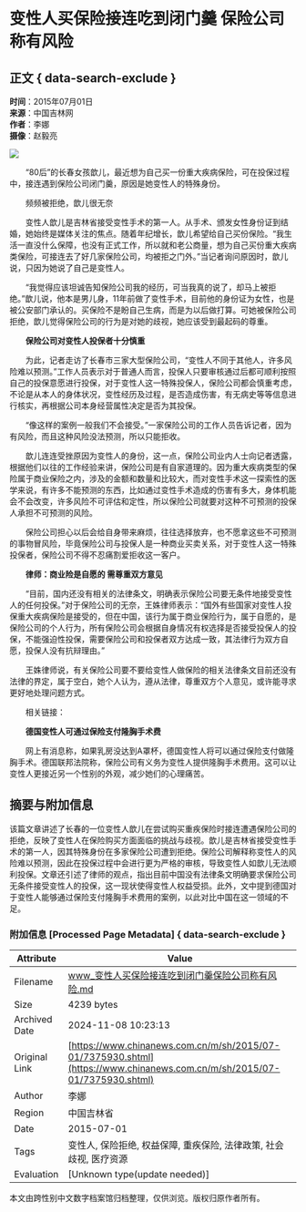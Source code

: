 # 变性人买保险接连吃到闭门羹 保险公司称有风险

## 正文 { data-search-exclude }


**时间**：2015年07月01日  
**来源**：中国吉林网  
**作者**：李娜  
**摄像**：赵毅亮  

![](http://www.chinanews.com/cr/2015/0701/3618429398.jpg)

　　“80后”的长春女孩歆儿，最近想为自己买一份重大疾病保险，可在投保过程中，接连遇到保险公司闭门羹，原因是她变性人的特殊身份。

　　频频被拒绝，歆儿很无奈

　　变性人歆儿是吉林省接受变性手术的第一人。从手术、颁发女性身份证到结婚，她始终是媒体关注的焦点。随着年纪增长，歆儿希望给自己买份保险。“我生活一直没什么保障，也没有正式工作，所以就和老公商量，想为自己买份重大疾病类保险，可接连去了好几家保险公司，均被拒之门外。”当记者询问原因时，歆儿说，只因为她说了自己是变性人。

　　“我觉得应该坦诚告知保险公司我的经历，可当我真的说了，却马上被拒绝。”歆儿说，他本是男儿身，11年前做了变性手术，目前他的身份证为女性，也是被公安部门承认的。买保险不是盼自己生病，而是为以后做打算。可她被保险公司拒绝，歆儿觉得保险公司的行为是对她的歧视，她应该受到最起码的尊重。

　　**保险公司对变性人投保者十分慎重**

　　为此，记者走访了长春市三家大型保险公司，“变性人不同于其他人，许多风险难以预测。”工作人员表示对于普通人而言，投保人只要审核通过后都可顺利按照自己的投保意愿进行投保，对于变性人这一特殊投保人，保险公司都会慎重考虑，不论是从本人的身体状况，变性经历及过程，是否造成伤害，有无病史等等信息进行核实，再根据公司本身经营属性决定是否为其投保。

　　“像这样的案例一般我们不会接受。”一家保险公司的工作人员告诉记者，因为有风险，而且这种风险没法预测，所以只能拒收。

　　歆儿连连受挫原因为变性人的身份，这一点，保险公司业内人士向记者透露，根据他们以往的工作经验来讲，保险公司是有自家道理的。因为重大疾病类型的保险属于商业保险之内，涉及的金额和数量和比较大，而对变性手术这一探索性的医学来说，有许多不能预测的东西，比如通过变性手术造成的伤害有多大，身体机能会不会改变，许多风险不可评估和定性，所以保险公司就要对这种不可预测的投保人承担不可预测的风险。

　　保险公司担心以后会给自身带来麻烦，往往选择放弃，也不愿拿这些不可预测的事物冒风险，毕竟保险公司与投保人是一种商业买卖关系，对于变性人这一特殊投保者，保险公司不得不忍痛割爱拒收这一客户。

　　**律师：商业险是自愿的 需尊重双方意见**

　　“目前，国内还没有相关的法律条文，明确表示保险公司要无条件地接受变性人的任何投保。”对于保险公司的无奈，王姝律师表示：“国外有些国家对变性人投保重大疾病保险是接受的，但在中国，该行为属于商业保险行为，属于自愿的，是保险公司的个人行为，所有保险公司会根据自身情况有权选择是否接受投保人的投保，不能强迫性投保，需要保险公司和投保者双方达成一致，其法律行为双方自愿，投保人没有抗辩理由。”

　　王姝律师说，有关保险公司要不要给变性人做保险的相关法律条文目前还没有法律的界定，属于空白，她个人认为，遵从法律，尊重双方个人意见，或许能寻求更好地处理问题方式。

　　相关链接：

　　**德国变性人可通过保险支付隆胸手术费**

　　网上有消息称，如果乳房没达到A罩杯，德国变性人将可以通过保险支付做隆胸手术。德国联邦法院称，保险公司有义务为变性人提供隆胸手术费用。这可以让变性人更接近另一个性别的外观，减少她们的心理痛苦。

## 摘要与附加信息

<!-- tcd_abstract -->
该篇文章讲述了长春的一位变性人歆儿在尝试购买重疾保险时接连遭遇保险公司的拒绝，反映了变性人在保险购买方面面临的挑战与歧视。歆儿是吉林省接受变性手术的第一人，因其特殊身份在多家保险公司遭到拒绝。保险公司解释称变性人的风险难以预测，因此在投保过程中会进行更为严格的审核，导致变性人如歆儿无法顺利投保。文章还引述了律师的观点，指出目前中国没有法律条文明确要求保险公司无条件接受变性人的投保，这一现状使得变性人权益受损。此外，文中提到德国对于变性人能够通过保险支付隆胸手术费用的案例，以此对比中国在这一领域的不足。
<!-- tcd_abstract_end -->

### 附加信息 [Processed Page Metadata] { data-search-exclude }

| Attribute       | Value                                  |
|-----------------|----------------------------------------|
| Filename        | www_变性人买保险接连吃到闭门羹保险公司称有风险.md                             |
| Size            | 4239 bytes                           |
| Archived Date   | 2024-11-08 10:23:13                             |
| Original Link   | [https://www.chinanews.com.cn/m/sh/2015/07-01/7375930.shtml](https://www.chinanews.com.cn/m/sh/2015/07-01/7375930.shtml)                       |
| Author          | 李娜                               |
| Region          | 中国吉林省                               |
| Date            | 2015-07-01                                 |
| Tags            | 变性人, 保险拒绝, 权益保障, 重疾保险, 法律政策, 社会歧视, 医疗资源                                 |
| Evaluation            | [Unknown type(update needed)]                                 |
<!-- tcd_table_end -->

本文由跨性别中文数字档案馆归档整理，仅供浏览。版权归原作者所有。
